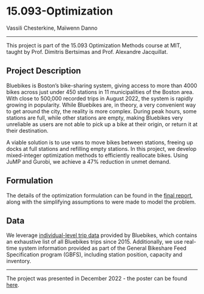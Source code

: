 # 15.093-Optimization

Vassili Chesterkine, Maïwenn Danno

---

This project is part of the 15.093 Optimization Methods course at MIT, taught by Prof. Dimitris Bertsimas and Prof. Alexandre Jacquillat. 

## Project Description

Bluebikes is Boston’s bike-sharing system, giving access to more than 4000 bikes across just under 450 stations in 11 municipalities of the Boston area. With close to 500,000 recorded trips in August 2022, the system is rapidly growing in popularity. While Bluebikes are, in theory, a very convenient way to get around the city, the reality is more complex. During peak hours, some stations are full, while other stations are empty, making Bluebikes very unreliable as users are not able to pick up a bike at their origin, or return it at their destination.

A viable solution is to use vans to move bikes between stations, freeing up docks at full stations and refilling empty stations. In this project, we develop mixed-integer optimization methods to efficiently reallocate bikes. Using JuMP and Gurobi, we achieve a 47% reduction in unmet demand.

## Formulation 

The details of the optimization formulation can be found in the [final report](deliverables/final_report.pdf), along with the simplifying assumptions to were made to model the problem.

## Data

We leverage [individual-level trip data](https://s3.amazonaws.com/hubway-data/index.html) provided by Bluebikes, which contains an exhaustive list of all Bluebikes trips since 2015. Additionally, we use real-time system information provided as part of the General Bikeshare Feed Specification program (GBFS), including station position, capacity and inventory.

--- 

The project was presented in December 2022 - the poster can be found [here](deliverables/poster.pdf).
